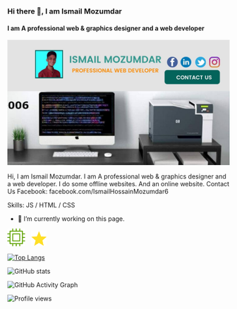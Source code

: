 ### Hi there 👋,  I am Ismail Mozumdar
#### I am A professional web & graphics designer and a web developer
![I am A professional web & graphics designer and a web developer](https://raw.githubusercontent.com/ismailmozumdar/Ismail-Mozumdar/main/2.jpg)

Hi, I am Ismail Mozumdar. I am A professional web & graphics designer and a web developer. I do some offline websites. And an online website. Contact Us Facebook: facebook.com/IsmailHossainMozumdar6

Skills:  JS / HTML / CSS

- 🔭 I’m currently working on this page. 
 

<a href='https://docs.github.com/en/developers'><img src='https://raw.githubusercontent.com/acervenky/animated-github-badges/master/assets/devbadge.gif' width='40' height='40'></a> <a href='https://stars.github.com/'><img src='https://raw.githubusercontent.com/acervenky/animated-github-badges/master/assets/starbadge.gif' width='35' height='35'></a> 

[![Top Langs](https://github-readme-stats.vercel.app/api/top-langs/?username=ismailmozumdar)](https://github.com/anuraghazra/github-readme-stats)

![GitHub stats](https://github-readme-stats.vercel.app/api?username=ismailmozumdar&show_icons=true)  

![GitHub Activity Graph](https://activity-graph.herokuapp.com/graph?username=ismailmozumdar)  

![Profile views](https://gpvc.arturio.dev/ismailmozumdar)  
